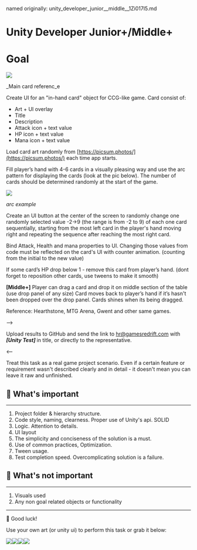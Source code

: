 named originally: unity_developer_junior__middle__1Zi017l5.md  

# Unity Developer Junior+/Middle+

Goal
====

![](https://t4554831.p.clickup-attachments.com/t4554831/381c2803-a160-48f4-a1e8-ceaa8df67154/%D0%B8%D0%B7%D0%BE%D0%B1%D1%80%D0%B0%D0%B6%D0%B5%D0%BD%D0%B8%D0%B5.png)

_Main card referenc_e

  

Create UI for an "in-hand card" object for CCG-like game. Card consist of:

*   Art + UI overlay
*   Title
*   Description
*   Attack icon + text value
*   HP icon + text value
*   Mana icon + text value

Load card art randomly from [https://picsum.photos/](https://picsum.photos/) each time app starts.

Fill player’s hand with 4-6 cards in a visually pleasing way and use the arc pattern for displaying the cards (look at the pic below). The number of cards should be determined randomly at the start of the game.

![](https://t4554831.p.clickup-attachments.com/t4554831/cf4e65c4-e494-41d5-a7fc-6d3ff062aba9/%D0%B8%D0%B7%D0%BE%D0%B1%D1%80%D0%B0%D0%B6%D0%B5%D0%BD%D0%B8%D0%B5.png)

_arc example_

Create an UI button at the center of the screen to randomly change one randomly selected value -2→9 (the range is from -2 to 9) of each one card sequentially, starting from the most left card in the player's hand moving right and repeating the sequence after reaching the most right card.

Bind Attack, Health and mana properties to UI. Changing those values from code must be reflected on the card's UI with counter animation. (counting from the initial to the new value)

If some card’s HP drop below 1 - remove this card from player’s hand. (dont forget to reposition other cards, use tweens to make it smooth)

**\[Middle+\]** Player can drag a card and drop it on middle section of the table (use drop panel of any size) Card moves back to player’s hand if it’s hasn't been dropped over the drop panel. Cards shines when its being dragged.

Reference: Hearthstone, MTG Arena, Gwent and other same games.

—>

Upload results to GitHub and send the link to [hr@gamesredrift.com](mailto:hr@gamesredrift.com) with **_\[Unity Test\] <Your Name>_** in title, or directly to the representative.

<—

Treat this task as a real game project scenario. Even if a certain feature or requirement wasn't described clearly and in detail - it doesn't mean you can leave it raw and unfinished.

🧀 What's important
-------------------

* * *

1.  Project folder & hierarchy structure.
2.  Code style, naming, clearness. Proper use of Unity's api. SOLID
3.  Logic. Attention to details.
4.  UI layout
5.  The simplicity and conciseness of the solution is a must.
6.  Use of common practices, Optimization.
7.  Tween usage.
8.  Test completion speed. Overcomplicating solution is a failure.

🛑 What's not important
-----------------------

* * *

1.  Visuals used
2.  Any non goal related objects or functionality

* * *

💪 Good luck!

Use your own art (or unity ui) to perform this task or grab it below:

![](https://t4554831.p.clickup-attachments.com/t4554831/357f45d8-f65c-4e66-a2bb-0446fefe9c0b/%D0%B8%D0%B7%D0%BE%D0%B1%D1%80%D0%B0%D0%B6%D0%B5%D0%BD%D0%B8%D0%B5.png)![](https://t4554831.p.clickup-attachments.com/t4554831/eaeeacc8-cf8b-4bb4-9240-85f124c2322d/%D0%B8%D0%B7%D0%BE%D0%B1%D1%80%D0%B0%D0%B6%D0%B5%D0%BD%D0%B8%D0%B5.png)![](https://t4554831.p.clickup-attachments.com/t4554831/83ec9c00-b467-4224-bf1a-0ab249598e4b/%D0%B8%D0%B7%D0%BE%D0%B1%D1%80%D0%B0%D0%B6%D0%B5%D0%BD%D0%B8%D0%B5.png)![](https://t4554831.p.clickup-attachments.com/t4554831/215fd988-0323-4bb2-a73e-20643868eca1/%D0%B8%D0%B7%D0%BE%D0%B1%D1%80%D0%B0%D0%B6%D0%B5%D0%BD%D0%B8%D0%B5.png)